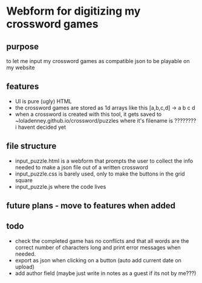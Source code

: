 # Webform for digitizing my crossword games

## purpose
to let me input my crossword games as compatible json to be playable on my website

## features
- UI is pure (ugly) HTML 
- the crossword games are stored as 1d arrays like this [a,b,c,d] -> a b 
                                                                  c d
- when a crossword is created with this tool, it gets saved to ~loladenney.github.io/crossword/puzzles where it's filename is ???????? i havent decided yet


## file structure
- input_puzzle.html is a webform that prompts the user to collect the info needed to make a json file out of a written crossword
- input_puzzle.css is barely used, only to make the buttons in the grid square
- input_puzzle.js  where the code lives


## future plans  - move to features when added

## todo
- check the completed game has no conflicts and that all words are the correct number of characters long and print error messages when needed.
- export as json when clicking on a button (auto add current date on upload)
- add author field (maybe just write in notes as a guest if its not by me???)
